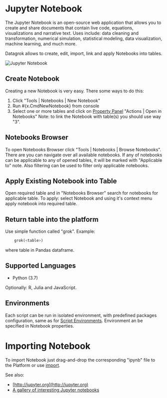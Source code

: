 <!-- TITLE: Jupyter Notebook -->
<!-- SUBTITLE: -->

# Jupyter Notebook

The Jupyter Notebook is an open-source web application that allows you to create and 
share documents that contain live code, equations, visualizations and narrative text. 
Uses include: data cleaning and transformation, numerical simulation, statistical modeling, 
data visualization, machine learning, and much more.

Datagrok allows to create, edit, import, link and apply Notebooks into tables.

![Jupyter Notebook](../uploads/gifs/jupyter-notebooks.gif "Jupyter Notebook")

## Create Notebook

Creating a new Notebook is very easy. There some ways to do this:
1. Click "Tools | Notebooks | New Notebook"
2. Run #{x.CmdNewNotebook} from console
3. Select one or more tables and click on [Property Panel](../overview/property-panel.md) "Actions | Open in Notebooks"
Note: to link the Notebook with table(s) you should use way "3".

## Notebooks Browser

To open Notebooks Browser click "Tools | Notebooks | Browse Notebooks". There are you can navigate over all 
available notebooks. If any of notebooks can be applicable to any of opened tables, it will be marked with 
"Applicable to" note. Also filtering can be used to filter only applicable notebooks.

## Apply Existing Notebook into Table

Open required table and in "Notebooks Browser" search for notebooks for applicable table. 
To apply: select Notebook and using it's context menu apply notebook into required table.

## Return table into the platform

Use simple function called "grok". 
Example:
```python
    grok(<table>)
```
where table in Pandas dataframe.
  
## Supported Languages

* Python (3.7)

Optionally: R, Julia and JavaScript.

## Environments

Each script can be run in isolated environment, with predefined packages configuration, same as for 
[Script Environments](../compute/scripting.md#Environments). Environment an be specified in Notebook properties. 

# Importing Notebook

To import Notebook just drag-and-drop the corresponding "ipynb" file to the Platform or use 
[import](../access/importing-data.md).

See also:
* [http://jupyter.org](http://jupyter.org)
* [A gallery of interesting Jupyter notebooks](https://github.com/jupyter/jupyter/wiki/A-gallery-of-interesting-Jupyter-Notebooks#statistics-machine-learning-and-data-science)
